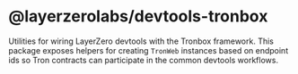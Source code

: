 # @layerzerolabs/devtools-tronbox

Utilities for wiring LayerZero devtools with the Tronbox framework. This package exposes helpers for creating `TronWeb` instances based on endpoint ids so Tron contracts can participate in the common devtools workflows.
